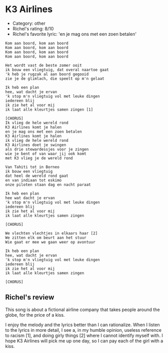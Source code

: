 # K3 Airlines

 * Category: other
 * Richel's rating: 8/10
 * Richel's  favorite lyric: 'en je mag ons met een zoen betalen'

```
Kom aan boord, kom aan boord
Kom aan boord, kom aan boord
Kom aan boord, kom aan boord
Kom aan boord, kom aan boord

Het wordt vast de beste zomer ooit
ik bouw een vliegtuig, dat overal naartoe gaat
'k heb je rugzak al aan boord gegooid
zie je de glimlach, die speelt op m'n gelaat

Ik heb een plan
hee, wat dacht je ervan
'k stop m'n vliegtuig vol met leuke dingen
iedereen blij
ik zie het al voor mij
ik laat alle kleurtjes samen zingen [1]

[CHORUS]
Ik vlieg de hele wereld rond
K3 Airlines komt je halen
en je mag ons met een zoen betalen
K3 Airlines komt je halen
ik vlieg de hele wereld rond
K3 Airlines doet je swingen
als drie stewardessjes voor je zingen
wie je bent of van waar jij ook komt
met K3 vlieg je de wereld rond

Van Tahiti tot in Borneo
ik bouw een vliegtuig
dat heel de wereld rond gaat
en van indiaan tot eskimo
onze piloten staan dag en nacht paraat

Ik heb een plan
hee wat dacht je ervan
'k stop m'n vliegtuig vol met leuke dingen
iedereen blij
ik zie het al voor mij
ik laat alle kleurtjes samen zingen

[CHORUS]

We vlechten vlechtjes in elkaars haar [2]
We zitten elk om beurt aan het stuur
Wie gaat er mee we gaan weer op avontuur

Ik heb een plan
hee, wat dacht je ervan
'k stop m'n vliegtuig vol met leuke dingen
iedereen blij
ik zie het al voor mij
ik laat alle kleurtjes samen zingen

[CHORUS]
```

## Richel's review

This song is about a fictional airline company that takes people around the globe, for the price of a kiss.

I enjoy the melody and the lyrics better than I can rationalize. When I listen to the lyrics in more detail, 
I see a, in my humble opinion, useless reference to racism [1], and doing girly things [2] where I cannot identify myself with.
I hope K3 Airlines will pick me up one day, so I can pay each of the girl with a kiss.